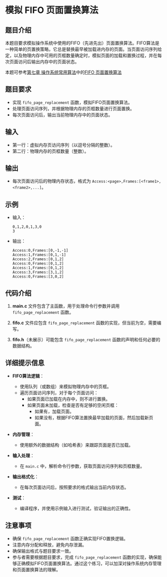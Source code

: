 # 模拟 FIFO 页面置换算法

## 题目介绍

本题目要求模拟操作系统中使用的FIFO（先进先出）页面置换算法。FIFO算法是一种简单的页置换策略，它总是替换最早被加载进内存的页面。当页面访问序列给定，以及物理内存中可用的页框数量确定时，模拟页面的加载和置换过程，并在每次页面访问后输出内存中的页面状态。

本题可参考[第七章 操作系统常用算法](../chapter_4.md)中的[FIFO 页面置换算法](../chapter_4_1.md)

## 题目要求

- 实现 `fifo_page_replacement` 函数，模拟FIFO页面置换算法。
- 处理页面访问序列，并根据物理内存的页框数量进行页面置换。
- 每次页面访问后，输出当前物理内存中的页面状态。

## 输入

- 第一行：虚拟内存页访问序列（以逗号分隔的整数）。
- 第二行：物理内存的页框数量（整数）。

## 输出

- 每次页面访问后的物理内存状态，格式为 `Access:<page>,Frames:[<frame1>,<frame2>,...]`。

## 示例

- 输入：
  ```
  0,1,2,0,1,3,0
  3
  ```
- 输出：
  ```
  Access:0,Frames:[0,-1,-1]
  Access:1,Frames:[0,1,-1]
  Access:2,Frames:[0,1,2]
  Access:0,Frames:[0,1,2]
  Access:1,Frames:[0,1,2]
  Access:3,Frames:[3,1,2]
  Access:0,Frames:[3,0,2]
  ```

## 代码介绍

1. **main.c** 文件包含了主函数，用于处理命令行参数并调用 `fifo_page_replacement` 函数。

2. **fifo.c** 文件应包含 `fifo_page_replacement` 函数的实现，但当前为空，需要编写。

3. **fifo.h**（未展示）可能包含 `fifo_page_replacement` 函数的声明和任何必要的数据结构。

## 详细提示信息

- **FIFO算法逻辑**：
  - 使用队列（或数组）来模拟物理内存中的页框。
  - 遍历页面访问序列，对于每个页面访问：
    - 如果页面已加载在内存中，则不进行置换。
    - 如果页面未加载，检查是否有足够的空闲页框：
      - 如果有，加载页面。
      - 如果没有，根据FIFO算法置换最早加载的页面，然后加载新页面。

- **内存管理**：
  - 使用额外的数据结构（如哈希表）来跟踪页面是否已加载。

- **输入处理**：
  - 在 `main.c` 中，解析命令行参数，获取页面访问序列和页框数量。

- **输出格式化**：
  - 在每次页面访问后，按照要求的格式输出当前内存状态。

- **测试**：
  - 编译程序，并使用示例输入进行测试，验证输出的正确性。

## 注意事项

- 确保 `fifo_page_replacement` 函数正确实现FIFO置换逻辑。
- 注意内存分配和释放，避免内存泄漏。
- 确保输出格式与题目要求一致。
- 参与者需要根据题目要求，完成 `fifo_page_replacement` 函数的实现，确保能够正确模拟FIFO页面置换算法。通过这个练习，可以加深对操作系统内存管理和页面置换算法的理解。
